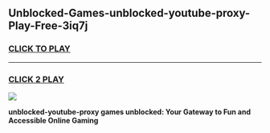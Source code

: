 
## Unblocked-Games-unblocked-youtube-proxy-Play-Free-3iq7j
<h3>
<a href="https://premium76.site?title=unblocked-youtube-proxy&ref=18A1">CLICK TO PLAY</a></h3>
<hr>

<h3>
<a href="https://premium76.site?title=unblocked-youtube-proxy&ref=18A1">CLICK 2 PLAY</a>
  
</h3>

<a href="https://premium76.site?title=unblocked-youtube-proxy&ref=18A1"><img src="https://clearcache.store/games.png"></a>


**unblocked-youtube-proxy games unblocked: Your Gateway to Fun and Accessible Online Gaming**
